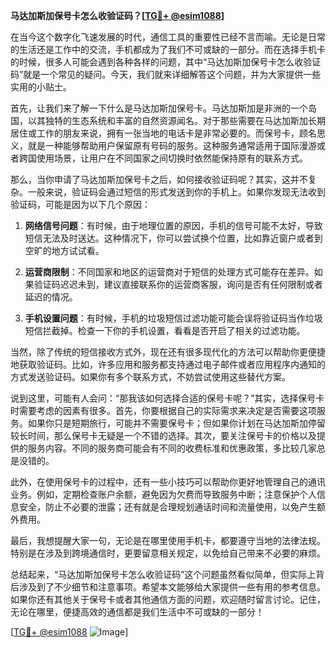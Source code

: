 **马达加斯加保号卡怎么收验证码？[[TG💪+ @esim1088](https://t.me/s/esim1088)]**

在当今这个数字化飞速发展的时代，通信工具的重要性已经不言而喻。无论是日常的生活还是工作中的交流，手机都成为了我们不可或缺的一部分。而在选择手机卡的时候，很多人可能会遇到各种各样的问题，其中“马达加斯加保号卡怎么收验证码”就是一个常见的疑问。今天，我们就来详细解答这个问题，并为大家提供一些实用的小贴士。

首先，让我们来了解一下什么是马达加斯加保号卡。马达加斯加是非洲的一个岛国，以其独特的生态系统和丰富的自然资源闻名。对于那些需要在马达加斯加长期居住或工作的朋友来说，拥有一张当地的电话卡是非常必要的。而保号卡，顾名思义，就是一种能够帮助用户保留原有号码的服务。这种服务通常适用于国际漫游或者跨国使用场景，让用户在不同国家之间切换时依然能保持原有的联系方式。

那么，当你申请了马达加斯加保号卡之后，如何接收验证码呢？其实，这并不复杂。一般来说，验证码会通过短信的形式发送到你的手机上。如果你发现无法收到验证码，可能是因为以下几个原因：

1. **网络信号问题**：有时候，由于地理位置的原因，手机的信号可能不太好，导致短信无法及时送达。这种情况下，你可以尝试换个位置，比如靠近窗户或者到空旷的地方试试看。

2. **运营商限制**：不同国家和地区的运营商对于短信的处理方式可能存在差异。如果验证码迟迟未到，建议直接联系你的运营商客服，询问是否有任何限制或者延迟的情况。

3. **手机设置问题**：有时候，手机的垃圾短信过滤功能可能会误将验证码当作垃圾短信拦截掉。检查一下你的手机设置，看看是否开启了相关的过滤功能。

当然，除了传统的短信接收方式外，现在还有很多现代化的方法可以帮助你更便捷地获取验证码。比如，许多应用和服务都支持通过电子邮件或者应用程序内通知的方式发送验证码。如果你有多个联系方式，不妨尝试使用这些替代方案。

说到这里，可能有人会问：“那我该如何选择合适的保号卡呢？”其实，选择保号卡时需要考虑的因素有很多。首先，你要根据自己的实际需求来决定是否需要这项服务。如果你只是短期旅行，可能并不需要保号卡；但如果你计划在马达加斯加停留较长时间，那么保号卡无疑是一个不错的选择。其次，要关注保号卡的价格以及提供的服务内容。不同的服务商可能会有不同的收费标准和优惠政策，多比较几家总是没错的。

此外，在使用保号卡的过程中，还有一些小技巧可以帮助你更好地管理自己的通讯业务。例如，定期检查账户余额，避免因为欠费而导致服务中断；注意保护个人信息安全，防止不必要的泄露；还有就是合理规划通话时间和流量使用，以免产生额外费用。

最后，我想提醒大家一句，无论是在哪里使用手机卡，都要遵守当地的法律法规。特别是在涉及到跨境通信时，更要留意相关规定，以免给自己带来不必要的麻烦。

总结起来，“马达加斯加保号卡怎么收验证码”这个问题虽然看似简单，但实际上背后涉及到了不少细节和注意事项。希望本文能够给大家提供一些有用的参考信息。如果你还有其他关于保号卡或者其他通信方面的问题，欢迎随时留言讨论。记住，无论在哪里，便捷高效的通信都是我们生活中不可或缺的一部分！

[[TG💪+ @esim1088](https://t.me/s/esim1088) ![Image](https://i.postimg.cc/4NQfJmqS/Snipaste-2025-05-13-00-14-12.png)]